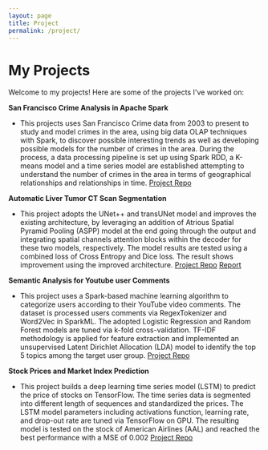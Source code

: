 ```yaml
---
layout: page
title: Project
permalink: /project/
---
```


# My Projects

Welcome to my projects! Here are some of the projects I've worked on:

**San Francisco Crime Analysis in Apache Spark**
* This projects uses San Francisco Crime data from 2003 to present to study and model crimes in the area, using big data OLAP techniques with Spark, to discover possible interesting trends as well as developing possible models for the number of crimes in the area. During the process, a data processing pipeline is set up using Spark RDD, a K-means model and a time series model are established attempting to understand the number of crimes in the area in terms of geographical relationships and relationships in time.
[Project Repo](/https://github.com/wghong02/SF-crime-analysis)

**Automatic Liver Tumor CT Scan Segmentation**
* This project adopts the UNet++ and transUNet model and improves the existing architecture, by leveraging an addition of Atrious Spatial Pyramid Pooling (ASPP) model at the end going through the output and integrating spatial channels attention blocks within the decoder for these two models, respectively. The model results are tested using a combined loss of Cross Entropy and Dice loss. The result shows improvement using the improved architecture.
[Project Repo](/https://github.com/wghong02/Image_Segmentation) 
[Report](/assets/ATLS_Report.pdf)

**Semantic Analysis for Youtube user Comments**
* This project uses a Spark-based machine learning algorithm to categorize users according to their YouTube video comments. The dataset is processed users comments via RegexTokenizer and Word2Vec in SparkML. The adopted Logistic Regression and Random Forest models are tuned via k-fold cross-validation. TF-IDF methodology is applied for feature extraction and implemented an unsupervised Latent Dirichlet Allocation (LDA) model to identify the top 5 topics among the target user group.
[Project Repo](https://github.com/wghong02/YouTube-comment)

**Stock Prices and Market Index Prediction**
* This project builds a deep learning time series model (LSTM) to predict the price of stocks on TensorFlow. The time series data is segmented into different length of sequences and standardized the prices. The LSTM model parameters including activations function, learning rate, and drop-out rate are tuned via TensorFlow on GPU. The resulting model is tested on the stock of American Airlines (AAL) and reached the best performance with a MSE of 0.002
[Project Repo](https://github.com/wghong02/stock_lstm)

